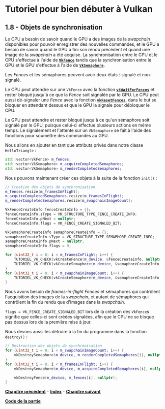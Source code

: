 # Tutoriel pour bien débuter à Vulkan
## 1.8 - Objets de synchronisation

Le CPU a besoin de savoir quand le GPU a des images de la *swapchain* disponibles pour pouvoir enregistrer des nouvelles commandes, et le GPU a besoin de savoir quand le GPU a fini son rendu précédent et quand une image de la *swapchain* a été acquise. La synchronisation entre le GPU et le CPU s'effectue à l'aide de [**``VkFence``**](https://registry.khronos.org/vulkan/specs/1.3-extensions/man/html/VkFence.html) tandis que la synchronisation entre le GPU et le GPU s'effectue à l'aide de [**``VkSemaphore``**](https://registry.khronos.org/vulkan/specs/1.3-extensions/man/html/VkSemaphore.html).

Les *Fences* et les sémaphores peuvent avoir deux états : signalé et non-signalé.

Le CPU peut attendre sur une ``VkFence`` avec la fonction [**``vkWaitForFences``**](https://registry.khronos.org/vulkan/specs/1.3-extensions/man/html/vkWaitForFences.html) et rester bloqué jusqu'à ce que la *Fence* soit signalée par le GPU. Le CPU peut aussi dé-signaler une *Fence* avec la fonction [**``vkResetFences``**](https://registry.khronos.org/vulkan/specs/1.3-extensions/man/html/vkResetFences.html), dans le but se bloquer en attendant dessus et que le GPU la signale pour débloquer le CPU.

 Le GPU peut attendre et rester bloqué jusqu'à ce qu'un sémaphore soit signalé par le GPU, puisque celui-ci effectue plusieurs actions en même temps. Le signalement et l'attente sur un ``VkSemaphore`` se fait à l'aide des fonctions pour soumettre des commandes au GPU.

Nous allons en ajouter en tant que attributs privés dans notre classe ``HelloTriangle`` :

```CPP
std::vector<VkFence> m_fences;
std::vector<VkSemaphore> m_acquireCompletedSemaphores;
std::vector<VkSemaphore> m_renderCompletedSemaphores;
```

Nous pouvons maintenant créer ces objets à la suite de la fonction ``init()`` :

```CPP
// Creation des objets de synchronisation
m_fences.resize(m_framesInFlight);
m_acquireCompletedSemaphores.resize(m_framesInFlight);
m_renderCompletedSemaphores.resize(m_swapchainImageCount);

VkFenceCreateInfo fenceCreateInfo = {};
fenceCreateInfo.sType = VK_STRUCTURE_TYPE_FENCE_CREATE_INFO;
fenceCreateInfo.pNext = nullptr;
fenceCreateInfo.flags = VK_FENCE_CREATE_SIGNALED_BIT;

VkSemaphoreCreateInfo semaphoreCreateInfo = {};
semaphoreCreateInfo.sType = VK_STRUCTURE_TYPE_SEMAPHORE_CREATE_INFO;
semaphoreCreateInfo.pNext = nullptr;
semaphoreCreateInfo.flags = 0;

for (uint32_t i = 0; i < m_framesInFlight; i++) {
	TUTORIEL_VK_CHECK(vkCreateFence(m_device, &fenceCreateInfo, nullptr, &m_fences[i]));
	TUTORIEL_VK_CHECK(vkCreateSemaphore(m_device, &semaphoreCreateInfo, nullptr, &m_acquireCompletedSemaphores[i]));
}
for (uint32_t i = 0; i < m_swapchainImageCount; i++) {
	TUTORIEL_VK_CHECK(vkCreateSemaphore(m_device, &semaphoreCreateInfo, nullptr, &m_renderCompletedSemaphores[i]));
}
```

Nous avons besoin de *frames-in-flight* *Fences* et sémaphores qui contrôlent l'acquisition des images de la *swapchain*, et autant de sémaphores qui contrôlent la fin du rendu que d'images dans la *swapchain*.

``flags = VK_FENCE_CREATE_SIGNALED_BIT`` lors de la création des ``VkFence``s signifie que celles-ci sont créées signalées, afin que le CPU ne se bloque pas dessus lors de la première mise à jour.

Nous devons aussi les détruire à la fin du programme dans la fonction ``destroy()`` :

```CPP
// Destruction des objets de synchronisation
for (uint32_t i = 0; i < m_swapchainImageCount; i++) {
	vkDestroySemaphore(m_device, m_renderCompletedSemaphores[i], nullptr);
}
for (uint32_t i = 0; i < m_framesInFlight; i++) {
	vkDestroySemaphore(m_device, m_acquireCompletedSemaphores[i], nullptr);

	vkDestroyFence(m_device, m_fences[i], nullptr);
}
```

[**Chapitre précédent**](7.md) - [**Index**](../index.md) - [**Chapitre suivant**](9.md)

[**Code de la partie**](https://github.com/ZaOniRinku/TutorielVulkanFR/tree/partie1)